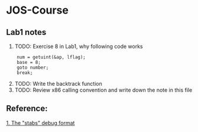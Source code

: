 JOS-Course
=========

Lab1 notes
---
1. TODO: Exercise 8 in Lab1, why following code works

```	
	num = getuint(&ap, lflag);
	base = 8;
	goto number;
	break;
```

2. TODO: Write the backtrack function
3. TODO: Review x86 calling convention and write down the note in this file


Reference:
---
[1. The "stabs" debug format](#http://www.cs.utah.edu/dept/old/texinfo/gdb/stabs.html)
